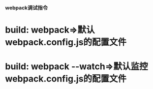 ### webpack调试指令
 # build: webpack=>默认webpack.config.js的配置文件
 # build: webpack --watch=>默认监控webpack.config.js的配置文件
